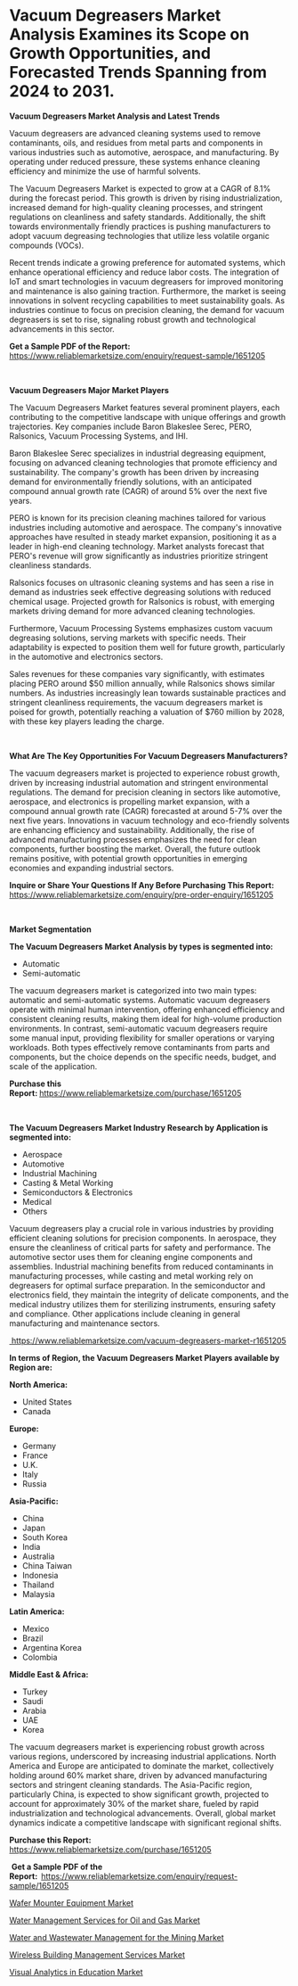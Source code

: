 <p><h1>Vacuum Degreasers Market Analysis Examines its Scope on Growth Opportunities, and Forecasted Trends Spanning from 2024 to 2031.</h1></p><p><strong>Vacuum Degreasers Market Analysis and Latest Trends</strong></p>
<p><p>Vacuum degreasers are advanced cleaning systems used to remove contaminants, oils, and residues from metal parts and components in various industries such as automotive, aerospace, and manufacturing. By operating under reduced pressure, these systems enhance cleaning efficiency and minimize the use of harmful solvents.</p><p>The Vacuum Degreasers Market is expected to grow at a CAGR of 8.1% during the forecast period. This growth is driven by rising industrialization, increased demand for high-quality cleaning processes, and stringent regulations on cleanliness and safety standards. Additionally, the shift towards environmentally friendly practices is pushing manufacturers to adopt vacuum degreasing technologies that utilize less volatile organic compounds (VOCs).</p><p>Recent trends indicate a growing preference for automated systems, which enhance operational efficiency and reduce labor costs. The integration of IoT and smart technologies in vacuum degreasers for improved monitoring and maintenance is also gaining traction. Furthermore, the market is seeing innovations in solvent recycling capabilities to meet sustainability goals. As industries continue to focus on precision cleaning, the demand for vacuum degreasers is set to rise, signaling robust growth and technological advancements in this sector.</p></p>
<p><strong>Get a Sample PDF of the Report:&nbsp;</strong> <a href="https://www.reliablemarketsize.com/enquiry/request-sample/1651205?utm_campaign=1133&utm_medium=2&utm_source=Github&utm_content=ia&utm_term=08122024&utm_id=vacuum-degreasers">https://www.reliablemarketsize.com/enquiry/request-sample/1651205</a></p>
<p>&nbsp;</p>
<p><strong>Vacuum Degreasers Major Market Players</strong></p>
<p><p>The Vacuum Degreasers Market features several prominent players, each contributing to the competitive landscape with unique offerings and growth trajectories. Key companies include Baron Blakeslee Serec, PERO, Ralsonics, Vacuum Processing Systems, and IHI. </p><p>Baron Blakeslee Serec specializes in industrial degreasing equipment, focusing on advanced cleaning technologies that promote efficiency and sustainability. The company's growth has been driven by increasing demand for environmentally friendly solutions, with an anticipated compound annual growth rate (CAGR) of around 5% over the next five years.</p><p>PERO is known for its precision cleaning machines tailored for various industries including automotive and aerospace. The company's innovative approaches have resulted in steady market expansion, positioning it as a leader in high-end cleaning technology. Market analysts forecast that PERO's revenue will grow significantly as industries prioritize stringent cleanliness standards.</p><p>Ralsonics focuses on ultrasonic cleaning systems and has seen a rise in demand as industries seek effective degreasing solutions with reduced chemical usage. Projected growth for Ralsonics is robust, with emerging markets driving demand for more advanced cleaning technologies.</p><p>Furthermore, Vacuum Processing Systems emphasizes custom vacuum degreasing solutions, serving markets with specific needs. Their adaptability is expected to position them well for future growth, particularly in the automotive and electronics sectors.</p><p>Sales revenues for these companies vary significantly, with estimates placing PERO around $50 million annually, while Ralsonics shows similar numbers. As industries increasingly lean towards sustainable practices and stringent cleanliness requirements, the vacuum degreasers market is poised for growth, potentially reaching a valuation of $760 million by 2028, with these key players leading the charge.</p></p>
<p>&nbsp;</p>
<p><strong>What Are The Key Opportunities For Vacuum Degreasers Manufacturers?</strong></p>
<p><p>The vacuum degreasers market is projected to experience robust growth, driven by increasing industrial automation and stringent environmental regulations. The demand for precision cleaning in sectors like automotive, aerospace, and electronics is propelling market expansion, with a compound annual growth rate (CAGR) forecasted at around 5-7% over the next five years. Innovations in vacuum technology and eco-friendly solvents are enhancing efficiency and sustainability. Additionally, the rise of advanced manufacturing processes emphasizes the need for clean components, further boosting the market. Overall, the future outlook remains positive, with potential growth opportunities in emerging economies and expanding industrial sectors.</p></p>
<p><strong>Inquire or Share Your Questions If Any Before Purchasing This Report:</strong> <a href="https://www.reliablemarketsize.com/enquiry/pre-order-enquiry/1651205?utm_campaign=1133&utm_medium=2&utm_source=Github&utm_content=ia&utm_term=08122024&utm_id=vacuum-degreasers">https://www.reliablemarketsize.com/enquiry/pre-order-enquiry/1651205</a></p>
<p>&nbsp;</p>
<p><strong>Market Segmentation</strong></p>
<p><strong>The Vacuum Degreasers Market Analysis by types is segmented into:</strong></p>
<p><ul><li>Automatic</li><li>Semi-automatic</li></ul></p>
<p><p>The vacuum degreasers market is categorized into two main types: automatic and semi-automatic systems. Automatic vacuum degreasers operate with minimal human intervention, offering enhanced efficiency and consistent cleaning results, making them ideal for high-volume production environments. In contrast, semi-automatic vacuum degreasers require some manual input, providing flexibility for smaller operations or varying workloads. Both types effectively remove contaminants from parts and components, but the choice depends on the specific needs, budget, and scale of the application.</p></p>
<p><strong>Purchase this Report:&nbsp;</strong><a href="https://www.reliablemarketsize.com/purchase/1651205?utm_campaign=1133&utm_medium=2&utm_source=Github&utm_content=ia&utm_term=08122024&utm_id=vacuum-degreasers">https://www.reliablemarketsize.com/purchase/1651205</a></p>
<p>&nbsp;</p>
<p><strong>The Vacuum Degreasers Market Industry Research by Application is segmented into:</strong></p>
<p><ul><li>Aerospace</li><li>Automotive</li><li>Industrial Machining</li><li>Casting & Metal Working</li><li>Semiconductors & Electronics</li><li>Medical</li><li>Others</li></ul></p>
<p><p>Vacuum degreasers play a crucial role in various industries by providing efficient cleaning solutions for precision components. In aerospace, they ensure the cleanliness of critical parts for safety and performance. The automotive sector uses them for cleaning engine components and assemblies. Industrial machining benefits from reduced contaminants in manufacturing processes, while casting and metal working rely on degreasers for optimal surface preparation. In the semiconductor and electronics field, they maintain the integrity of delicate components, and the medical industry utilizes them for sterilizing instruments, ensuring safety and compliance. Other applications include cleaning in general manufacturing and maintenance sectors.</p></p>
<p><a href="https://www.reliablemarketsize.com/vacuum-degreasers-market-r1651205?utm_campaign=1133&utm_medium=2&utm_source=Github&utm_content=ia&utm_term=08122024&utm_id=vacuum-degreasers">&nbsp;https://www.reliablemarketsize.com/vacuum-degreasers-market-r1651205</a></p>
<p><strong>In terms of Region, the Vacuum Degreasers Market Players available by Region are:</strong></p>
<p>
    <p> <strong> North America: </strong>
        <ul>
            <li>United States</li>
            <li>Canada</li>
        </ul>
        </p> 
    <p> <strong> Europe: </strong>
        <ul>
            <li>Germany</li>
            <li>France</li>
            <li>U.K.</li>
            <li>Italy</li>
            <li>Russia</li>
        </ul>
        </p> 
    <p> <strong> Asia-Pacific: </strong>
        <ul>
            <li>China</li>
            <li>Japan</li>
            <li>South Korea</li>
            <li>India</li>
            <li>Australia</li>
            <li>China Taiwan</li>
            <li>Indonesia</li>
            <li>Thailand</li>
            <li>Malaysia</li>
        </ul>
        </p> 
    <p> <strong> Latin America: </strong>
        <ul>
            <li>Mexico</li>
            <li>Brazil</li>
            <li>Argentina Korea</li>
            <li>Colombia</li>
        </ul>
        </p> 
    <p> <strong> Middle East & Africa: </strong>
        <ul>
            <li>Turkey</li>
            <li>Saudi</li>
            <li>Arabia</li>
            <li>UAE</li>
            <li>Korea</li>
        </ul>
    </p>
    </p>
<p><p>The vacuum degreasers market is experiencing robust growth across various regions, underscored by increasing industrial applications. North America and Europe are anticipated to dominate the market, collectively holding around 60% market share, driven by advanced manufacturing sectors and stringent cleaning standards. The Asia-Pacific region, particularly China, is expected to show significant growth, projected to account for approximately 30% of the market share, fueled by rapid industrialization and technological advancements. Overall, global market dynamics indicate a competitive landscape with significant regional shifts.</p></p>
<p><strong>Purchase this Report: </strong><a href="https://www.reliablemarketsize.com/purchase/1651205?utm_campaign=1133&utm_medium=2&utm_source=Github&utm_content=ia&utm_term=08122024&utm_id=vacuum-degreasers">https://www.reliablemarketsize.com/purchase/1651205</a></p>
<p>&nbsp;<strong>Get a Sample PDF of the Report:&nbsp;&nbsp;</strong><a href="https://www.reliablemarketsize.com/enquiry/request-sample/1651205?utm_campaign=1133&utm_medium=2&utm_source=Github&utm_content=ia&utm_term=08122024&utm_id=vacuum-degreasers">https://www.reliablemarketsize.com/enquiry/request-sample/1651205</a></p>
<p><strong></strong></p>
<p><p><a href="https://www.linkedin.com/pulse/wafer-mounter-equipment-market-growth-forecast-20242031-38fae?utm_campaign=1133&utm_medium=2&utm_source=Github&utm_content=ia&utm_term=08122024&utm_id=vacuum-degreasers">Wafer Mounter Equipment Market</a></p><p><a href="https://www.linkedin.com/pulse/in-depth-water-management-services-oil-gas-market-analysis-ahqte?utm_campaign=1133&utm_medium=2&utm_source=Github&utm_content=ia&utm_term=08122024&utm_id=vacuum-degreasers">Water Management Services for Oil and Gas Market</a></p><p><a href="https://www.linkedin.com/pulse/the-sympatico-insight-9odme?utm_campaign=1133&utm_medium=2&utm_source=Github&utm_content=ia&utm_term=08122024&utm_id=vacuum-degreasers">Water and Wastewater Management for the Mining Market</a></p><p><a href="https://www.linkedin.com/pulse/compreh-proposis-fbaif?utm_campaign=1133&utm_medium=2&utm_source=Github&utm_content=ia&utm_term=08122024&utm_id=vacuum-degreasers">Wireless Building Management Services Market</a></p><p><a href="https://www.linkedin.com/pulse/understanding-global-visual-analytics-education-marketsgrowth-y6vwe?utm_campaign=1133&utm_medium=2&utm_source=Github&utm_content=ia&utm_term=08122024&utm_id=vacuum-degreasers">Visual Analytics in Education Market</a></p></p>